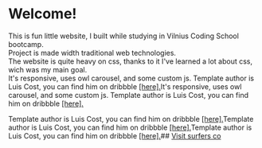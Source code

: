 # Welcome!

This is fun little website, I built while studying in Vilnius Coding School bootcamp.  
Project is made width traditional web technologies.  
The website is quite heavy on css, thanks to it I've learned a lot about css, wich was my main goal.  
It's responsive, uses owl carousel, and some custom js.
Template author is Luis Cost, you can find him on dribbble [[here].](https://dribbble.com/shots/3364448-Surfers-Co-FREE-PSD-Template)It's responsive, uses owl carousel, and some custom js.
Template author is Luis Cost, you can find him on dribbble [[here].](https://dribbble.com/shots/3364448-Surfers-Co-FREE-PSD-Template)

Template author is Luis Cost, you can find him on dribbble [[here].](https://dribbble.com/shots/3364448-Surfers-Co-FREE-PSD-Template)Template author is Luis Cost, you can find him on dribbble [[here].](https://dribbble.com/shots/3364448-Surfers-Co-FREE-PSD-Template)Template author is Luis Cost, you can find him on dribbble [[here].](https://dribbble.com/shots/3364448-Surfers-Co-FREE-PSD-Template)## [Visit surfers co](https://evaldasaidukas.github.io/)